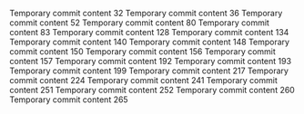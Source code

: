 Temporary commit content 32
Temporary commit content 36
Temporary commit content 52
Temporary commit content 80
Temporary commit content 83
Temporary commit content 128
Temporary commit content 134
Temporary commit content 140
Temporary commit content 148
Temporary commit content 150
Temporary commit content 156
Temporary commit content 157
Temporary commit content 192
Temporary commit content 193
Temporary commit content 199
Temporary commit content 217
Temporary commit content 224
Temporary commit content 241
Temporary commit content 251
Temporary commit content 252
Temporary commit content 260
Temporary commit content 265
